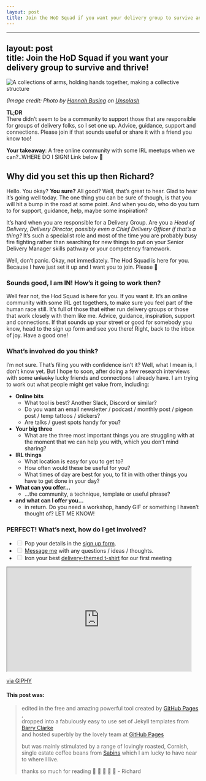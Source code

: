 ```yaml
---
layout: post
title: Join the HoD Squad if you want your delivery group to survive and thrive!
---
```


<hr>
<h2 id="layout-posttitle-join-the-hod-squad-if-you-want-your-delivery-group-to-survive-and-thrive">layout: post<br>
title: Join the HoD Squad if you want your delivery group to survive and thrive!</h2>
<p><img src="https://richardfreeman.me.uk/images/join-the-hod-squad.png" alt="A collections of arms, holding hands together, making a collective structure"></p>
<p><em>(Image credit: Photo by <a href="https://unsplash.com/@hannahbusing?utm_content=creditCopyText&amp;utm_medium=referral&amp;utm_source=unsplash">Hannah Busing</a> on <a href="https://unsplash.com/photos/person-in-red-sweater-holding-babys-hand-Zyx1bK9mqmA?utm_content=creditCopyText&amp;utm_medium=referral&amp;utm_source=unsplash">Unsplash</a></em></p>
<p><strong>TL;DR</strong><br>
There didn’t seem to be a community to support those that are responsible for groups of delivery folks, so I set one up. Advice, guidance, support and connections. Please join if that sounds useful or share it with a friend you know too!</p>
<p><strong>Your takeaway</strong>:  A free online community with some IRL meetups when we can?..WHERE DO I SIGN! Link below 🙂</p>
<h2 id="why-did-you-set-this-up-then-richard">Why did you set this up then Richard?</h2>
<p>Hello. You okay? <strong>You sure?</strong> All good? Well, that’s great to hear. Glad to hear it’s going well today. The one thing you can be sure of though, is that you will hit a bump in the road at some point. And when you do, who do you turn to for support, guidance, help, maybe some inspiration?</p>
<p>It’s hard when you are responsible for a Delivery Group. Are you a <em>Head of Delivery, Delivery Director, possibly even a Chief Delivery Officer if that’s a thing?</em> It’s such a specialist role and most of the time you are probably busy fire fighting rather than searching for new things to put on your Senior Delivery Manager skills pathway or your competency framework.</p>
<p>Well, don’t panic. Okay, not immediately. The Hod Squad is here for you. Because I have just set it up and I want you to join. Please 🙂</p>
<h3 id="sounds-good-i-am-in-hows-it-going-to-work-then">Sounds good, I am IN! How’s it going to work then?</h3>
<p>Well fear not, the Hod Squad is here for you. If you want it. It’s an online community with some IRL get togethers, to make sure you feel part of the human race still. It’s full of those that either run delivery groups or those that work closely with them like me. Advice, guidance, inspiration, support and connections. If that sounds up your street or good for somebody you know, head to the sign up form and see you there! Right, back to the inbox of joy. Have a good one!</p>
<h3 id="whats-involved-do-you-think">What’s involved do you think?</h3>
<p>I’m not sure. That’s filing you with confidence isn’t it? Well, what I mean is, I don’t know yet. But I hope to soon, after doing a few research interviews with some <s>unlucky</s> lucky friends and connections I already have. I am trying to work out what people might get value from, including:</p>
<ul>
<li><strong>Online bits</strong>
<ul>
<li>What tool is best? Another Slack, Discord or similar?</li>
<li>Do you want an email newsletter / podcast / monthly post / pigeon post / temp tattoos / stickers?</li>
<li>Are talks / guest spots handy for you?</li>
</ul>
</li>
<li><strong>Your big three</strong>
<ul>
<li>What are the three most important things you are struggling with at the moment that we can help you with, which you don’t mind sharing?</li>
</ul>
</li>
<li><strong>IRL things</strong>
<ul>
<li>What location is easy for you to get to?</li>
<li>How often would these be useful for you?</li>
<li>What times of day are best for you, to fit in with other things you have to get done in your day?</li>
</ul>
</li>
<li><strong>What can you offer…</strong>
<ul>
<li>…the community, a technique, template or useful phrase?</li>
</ul>
</li>
<li><strong>and what can I offer you…</strong>
<ul>
<li>in return. Do you need a workshop, handy GIF or something I haven’t thought of? LET ME KNOW!</li>
</ul>
</li>
</ul>
<h3 id="perfect-whats-next-how-do-i-get-involved">PERFECT! What’s next, how do I get involved?</h3>
<ul>
<li class="task-list-item"><input type="checkbox" class="task-list-item-checkbox" disabled=""> Pop your details in the <a href="https://forms.gle/FNkCHjr9NnQ2awxNA">sign up form</a>.</li>
<li class="task-list-item"><input type="checkbox" class="task-list-item-checkbox" disabled=""> <a href="https://www.linkedin.com/in/richard-freeman-agile-coach">Message me</a> with any questions / ideas / thoughts.</li>
<li class="task-list-item"><input type="checkbox" class="task-list-item-checkbox" disabled=""> Iron your best <a href="https://shop.atlassian.com/emea/jira-software-tee-standard-fit.html">delivery-themed t-shirt</a> for our first meeting</li>
</ul>
<iframe src="https://giphy.com/embed/SJ10BKcGBL90BJrV3v" width="480" height="271" class="giphy-embed" allowfullscreen=""></iframe><p><a href="https://giphy.com/gifs/film4-jurassic-park-independence-day-SJ10BKcGBL90BJrV3v">via GIPHY</a></p>
<h4 id="this-post-was">This post was:</h4>
<blockquote>
<p>edited in the free and amazing powerful tool created by <a href="https://pages.github.com/">GitHub Pages</a> ,<br>
dropped into a fabulously easy to use set of Jekyll templates from <a href="https://www.jekyllnow.com/" title="Check out the live demo of the Jekyll now theme from Barry here with examples of text to use">Barry Clarke</a><br>
and hosted superbly by the lovely team at <a href="https://pages.github.com/">GitHub Pages</a></p>
<p>but was mainly stimulated by a range of lovingly roasted, Cornish, single estate coffee beans from  <a href="https://sabinscoffee.co.uk//" title="Check out the amazing small batch roast that Emma and family roll out, available by local delivery or post for those sad to be outside of Bude, in Cornwall">Sabins</a> which I am lucky to have near to where I live.</p>
<p>thanks so much for reading 🙏 🙏 🙏 🙏 🙏 - Richard</p>
</blockquote>

